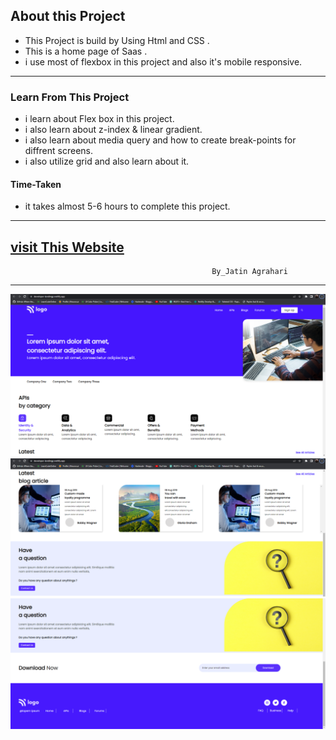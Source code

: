 ## About this Project
- This Project is build by Using Html and CSS .                
- This is a home page of Saas .
- i use most of flexbox in this project and also it's  mobile responsive.  

---

### Learn From This Project
- i learn about Flex box in this project.
- i  also learn about z-index & linear gradient.
- i also learn about media query and how to create break-points for diffrent screens.
- i also utilize grid and also learn about it.

#### Time-Taken
- it takes almost 5-6 hours to complete this project.
---
[visit This Website](https://interior-desgn.netlify.app/)
---

                                                 By_Jatin Agrahari

---

![Demo-images](https://github.com/jatin2311/Developer-landing-page/blob/master/Demo/ss-01.png)
![Demo-images](https://github.com/jatin2311/Developer-landing-page/blob/master/Demo/ss-02.png)
![Demo-images](https://github.com/jatin2311/Developer-landing-page/blob/master/Demo/ss-03.png)
